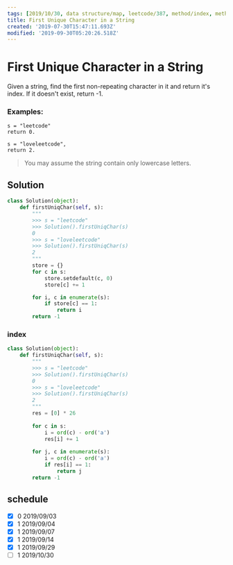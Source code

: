 ```yaml
---
tags: [2019/10/30, data structure/map, leetcode/387, method/index, method/search/hash]
title: First Unique Character in a String
created: '2019-07-30T15:47:11.693Z'
modified: '2019-09-30T05:20:26.518Z'
---
```


# First Unique Character in a String

Given a string, find the first non-repeating character in it and return it's index. If it doesn't exist, return -1.

### Examples:

```
s = "leetcode"
return 0.

s = "loveleetcode",
return 2.
```

> You may assume the string contain only lowercase letters.

## Solution

```python
class Solution(object):
    def firstUniqChar(self, s):
        """
        >>> s = "leetcode"
        >>> Solution().firstUniqChar(s)
        0
        >>> s = "loveleetcode"
        >>> Solution().firstUniqChar(s)
        2
        """
        store = {}
        for c in s:
            store.setdefault(c, 0)
            store[c] += 1

        for i, c in enumerate(s):
            if store[c] == 1:
                return i
        return -1
```

### index

```python
class Solution(object):
    def firstUniqChar(self, s):
        """
        >>> s = "leetcode"
        >>> Solution().firstUniqChar(s)
        0
        >>> s = "loveleetcode"
        >>> Solution().firstUniqChar(s)
        2
        """
        res = [0] * 26
        
        for c in s:
            i = ord(c) - ord('a')
            res[i] += 1
        
        for j, c in enumerate(s):
            i = ord(c) - ord('a')
            if res[i] == 1:
                return j
        return -1
```

## schedule

* [x] 0 2019/09/03
* [x] 1 2019/09/04
* [x] 1 2019/09/07
* [x] 1 2019/09/14
* [x] 1 2019/09/29
* [ ] 1 2019/10/30
